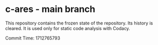 # c-ares - main branch

This repository contains the frozen state of the repository.
Its history is cleared. It is used only for static code
analysis with Codacy.

Commit Time: 1712765793